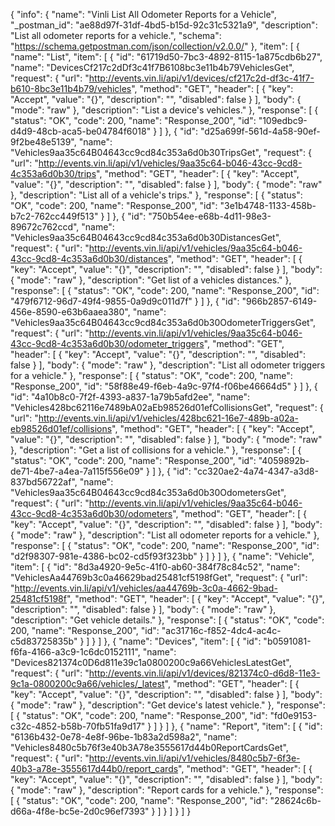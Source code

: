 {
  "info": {
    "name": "Vinli List All Odometer Reports for a Vehicle",
    "_postman_id": "ae88d97f-31df-4bd5-b15d-92c31c5321a9",
    "description": "List all odometer reports for a vehicle.",
    "schema": "https://schema.getpostman.com/json/collection/v2.0.0/"
  },
  "item": [
    {
      "name": "List",
      "item": [
        {
          "id": "61719d50-7bc3-4892-8115-1a875cdb6b27",
          "name": "DevicesCf217c2dDf3c41f7B6108bc3e11b4b79VehiclesGet",
          "request": {
            "url": "http://events.vin.li/api/v1/devices/cf217c2d-df3c-41f7-b610-8bc3e11b4b79/vehicles",
            "method": "GET",
            "header": [
              {
                "key": "Accept",
                "value": "{}",
                "description": "",
                "disabled": false
              }
            ],
            "body": {
              "mode": "raw"
            },
            "description": "List a device's vehicles."
          },
          "response": [
            {
              "status": "OK",
              "code": 200,
              "name": "Response_200",
              "id": "109edbc9-d4d9-48cb-aca5-be04784f6018"
            }
          ]
        },
        {
          "id": "d25a699f-561d-4a58-90ef-9f2be48e5139",
          "name": "Vehicles9aa35c64B04643cc9cd84c353a6d0b30TripsGet",
          "request": {
            "url": "http://events.vin.li/api/v1/vehicles/9aa35c64-b046-43cc-9cd8-4c353a6d0b30/trips",
            "method": "GET",
            "header": [
              {
                "key": "Accept",
                "value": "{}",
                "description": "",
                "disabled": false
              }
            ],
            "body": {
              "mode": "raw"
            },
            "description": "List all of a vehicle's trips."
          },
          "response": [
            {
              "status": "OK",
              "code": 200,
              "name": "Response_200",
              "id": "3e1b4748-1133-458b-b7c2-762cc449f513"
            }
          ]
        },
        {
          "id": "750b54ee-e68b-4d11-98e3-89672c762ccd",
          "name": "Vehicles9aa35c64B04643cc9cd84c353a6d0b30DistancesGet",
          "request": {
            "url": "http://events.vin.li/api/v1/vehicles/9aa35c64-b046-43cc-9cd8-4c353a6d0b30/distances",
            "method": "GET",
            "header": [
              {
                "key": "Accept",
                "value": "{}",
                "description": "",
                "disabled": false
              }
            ],
            "body": {
              "mode": "raw"
            },
            "description": "Get list of  a vehicles distances."
          },
          "response": [
            {
              "status": "OK",
              "code": 200,
              "name": "Response_200",
              "id": "479f6712-96d7-49f4-9855-0a9d9c011d7f"
            }
          ]
        },
        {
          "id": "966b2857-6149-456e-8590-e63b6aaea380",
          "name": "Vehicles9aa35c64B04643cc9cd84c353a6d0b30OdometerTriggersGet",
          "request": {
            "url": "http://events.vin.li/api/v1/vehicles/9aa35c64-b046-43cc-9cd8-4c353a6d0b30/odometer_triggers",
            "method": "GET",
            "header": [
              {
                "key": "Accept",
                "value": "{}",
                "description": "",
                "disabled": false
              }
            ],
            "body": {
              "mode": "raw"
            },
            "description": "List all odometer triggers for a vehicle."
          },
          "response": [
            {
              "status": "OK",
              "code": 200,
              "name": "Response_200",
              "id": "58f88e49-f6eb-4a9c-97f4-f06be46664d5"
            }
          ]
        },
        {
          "id": "4a10b8c0-7f2f-4393-a837-1a79b5afd2ee",
          "name": "Vehicles428bc62116e7489bA02aEb98526d01efCollisionsGet",
          "request": {
            "url": "http://events.vin.li/api/v1/vehicles/428bc621-16e7-489b-a02a-eb98526d01ef/collisions",
            "method": "GET",
            "header": [
              {
                "key": "Accept",
                "value": "{}",
                "description": "",
                "disabled": false
              }
            ],
            "body": {
              "mode": "raw"
            },
            "description": "Get a list of collisions for a vehicle."
          },
          "response": [
            {
              "status": "OK",
              "code": 200,
              "name": "Response_200",
              "id": "4059892b-de71-4be7-a4ea-7a115f556e09"
            }
          ]
        },
        {
          "id": "cc320ae2-4a74-4347-a3d8-837bd56722af",
          "name": "Vehicles9aa35c64B04643cc9cd84c353a6d0b30OdometersGet",
          "request": {
            "url": "http://events.vin.li/api/v1/vehicles/9aa35c64-b046-43cc-9cd8-4c353a6d0b30/odometers",
            "method": "GET",
            "header": [
              {
                "key": "Accept",
                "value": "{}",
                "description": "",
                "disabled": false
              }
            ],
            "body": {
              "mode": "raw"
            },
            "description": "List all odometer reports for a vehicle."
          },
          "response": [
            {
              "status": "OK",
              "code": 200,
              "name": "Response_200",
              "id": "d2f98307-981e-4386-bc02-cd5f93f323bb"
            }
          ]
        }
      ]
    },
    {
      "name": "Vehicle",
      "item": [
        {
          "id": "8d3a4920-9e5c-41f0-ab60-384f78c84c52",
          "name": "VehiclesAa44769b3c0a46629bad25481cf5198fGet",
          "request": {
            "url": "http://events.vin.li/api/v1/vehicles/aa44769b-3c0a-4662-9bad-25481cf5198f",
            "method": "GET",
            "header": [
              {
                "key": "Accept",
                "value": "{}",
                "description": "",
                "disabled": false
              }
            ],
            "body": {
              "mode": "raw"
            },
            "description": "Get vehicle details."
          },
          "response": [
            {
              "status": "OK",
              "code": 200,
              "name": "Response_200",
              "id": "ac31716c-f852-4dc4-ac4c-c5d83725835b"
            }
          ]
        }
      ]
    },
    {
      "name": "Devices",
      "item": [
        {
          "id": "b0591081-f6fa-4166-a3c9-1c6dc0152111",
          "name": "Devices821374c0D6d811e39c1a0800200c9a66VehiclesLatestGet",
          "request": {
            "url": "http://events.vin.li/api/v1/devices/821374c0-d6d8-11e3-9c1a-0800200c9a66/vehicles/_latest",
            "method": "GET",
            "header": [
              {
                "key": "Accept",
                "value": "{}",
                "description": "",
                "disabled": false
              }
            ],
            "body": {
              "mode": "raw"
            },
            "description": "Get device's latest vehicle."
          },
          "response": [
            {
              "status": "OK",
              "code": 200,
              "name": "Response_200",
              "id": "fd0e9153-c32c-4852-b58b-70fb51fa9d17"
            }
          ]
        }
      ]
    },
    {
      "name": "Report",
      "item": [
        {
          "id": "6136b432-0e78-4e8f-96be-1b83a2d598a2",
          "name": "Vehicles8480c5b76f3e40b3A78e3555617d44b0ReportCardsGet",
          "request": {
            "url": "http://events.vin.li/api/v1/vehicles/8480c5b7-6f3e-40b3-a78e-3555617d44b0/report_cards",
            "method": "GET",
            "header": [
              {
                "key": "Accept",
                "value": "{}",
                "description": "",
                "disabled": false
              }
            ],
            "body": {
              "mode": "raw"
            },
            "description": "Report cards for a vehicle."
          },
          "response": [
            {
              "status": "OK",
              "code": 200,
              "name": "Response_200",
              "id": "28624c6b-d66a-4f8e-bc5e-2d0c96ef7393"
            }
          ]
        }
      ]
    }
  ]
}